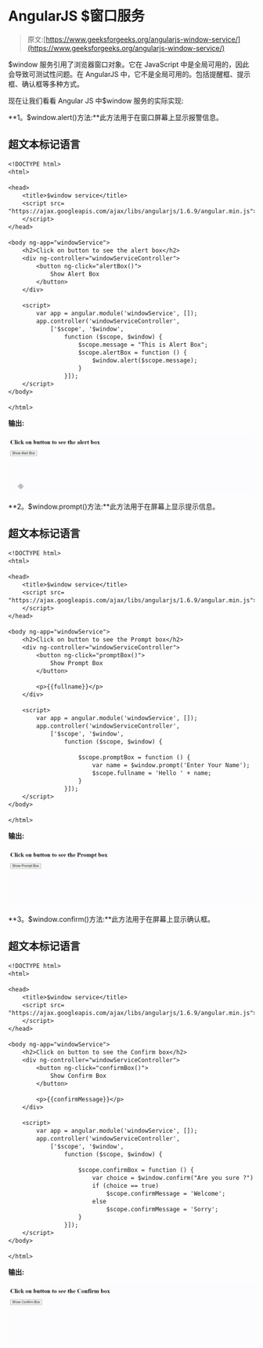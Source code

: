 # AngularJS $窗口服务

> 原文:[https://www.geeksforgeeks.org/angularjs-window-service/](https://www.geeksforgeeks.org/angularjs-window-service/)

$window 服务引用了浏览器窗口对象。它在 JavaScript 中是全局可用的，因此会导致可测试性问题。在 AngularJS 中，它不是全局可用的。包括提醒框、提示框、确认框等多种方式。

现在让我们看看 Angular JS 中$window 服务的实际实现:

**1。$window.alert()方法:**此方法用于在窗口屏幕上显示报警信息。

## 超文本标记语言

```
<!DOCTYPE html>
<html>

<head>
    <title>$window service</title>
    <script src=
"https://ajax.googleapis.com/ajax/libs/angularjs/1.6.9/angular.min.js">
    </script>
</head>

<body ng-app="windowService">
    <h2>Click on button to see the alert box</h2>
    <div ng-controller="windowServiceController">
        <button ng-click="alertBox()">
            Show Alert Box
        </button>
    </div>

    <script>
        var app = angular.module('windowService', []);
        app.controller('windowServiceController',
            ['$scope', '$window',
                function ($scope, $window) {
                    $scope.message = "This is Alert Box";
                    $scope.alertBox = function () {
                        $window.alert($scope.message);
                    }
                }]);
    </script>
</body>

</html>
```

**输出:**

![](img/4fdf2bc5538637d736e217b9f5f3fc60.png)

**2。$window.prompt()方法:**此方法用于在屏幕上显示提示信息。

## 超文本标记语言

```
<!DOCTYPE html>
<html>

<head>
    <title>$window service</title>
    <script src=
"https://ajax.googleapis.com/ajax/libs/angularjs/1.6.9/angular.min.js">
    </script>
</head>

<body ng-app="windowService">
    <h2>Click on button to see the Prompt box</h2>
    <div ng-controller="windowServiceController">
        <button ng-click="promptBox()">
            Show Prompt Box
        </button>

        <p>{{fullname}}</p>
    </div>

    <script>
        var app = angular.module('windowService', []);
        app.controller('windowServiceController',
            ['$scope', '$window',
                function ($scope, $window) {

                    $scope.promptBox = function () {
                        var name = $window.prompt('Enter Your Name');
                        $scope.fullname = 'Hello ' + name;
                    }
                }]);
    </script>
</body>

</html>
```

**输出:**

![](img/3eb28ac6ce89f2855c8422c32e0a1a24.png)

**3。$window.confirm()方法:**此方法用于在屏幕上显示确认框。

## 超文本标记语言

```
<!DOCTYPE html>
<html>

<head>
    <title>$window service</title>
    <script src=
"https://ajax.googleapis.com/ajax/libs/angularjs/1.6.9/angular.min.js">
    </script>
</head>

<body ng-app="windowService">
    <h2>Click on button to see the Confirm box</h2>
    <div ng-controller="windowServiceController">
        <button ng-click="confirmBox()">
            Show Confirm Box
        </button>

        <p>{{confirmMessage}}</p>
    </div>

    <script>
        var app = angular.module('windowService', []);
        app.controller('windowServiceController',
            ['$scope', '$window',
                function ($scope, $window) {

                    $scope.confirmBox = function () {
                        var choice = $window.confirm("Are you sure ?")
                        if (choice == true)
                            $scope.confirmMessage = 'Welcome';
                        else
                            $scope.confirmMessage = 'Sorry';
                    }
                }]);
    </script>
</body>

</html>
```

**输出:**

![](img/2361158c5b80bf749a9212602c329930.png)